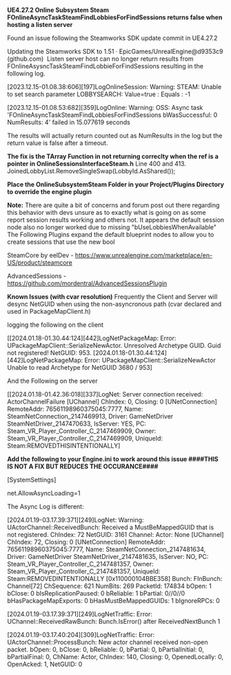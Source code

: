 **UE4.27.2 Online Subsystem Steam FOnlineAsyncTaskSteamFindLobbiesForFindSessions returns false when hosting a listen server**

Found an issue following the Steamworks SDK update commit in UE4.27.2

Updating the Steamworks SDK to 1.51 · EpicGames/UnrealEngine@d9353c9 (github.com)
​
Listen server host can no longer return results from FOnlineAsysncTaskSteamFindLobbieForFindSessions resulting in the following log.

[2023.12.15-01.08.38:606][197]LogOnlineSession: Warning: STEAM: Unable to set search parameter LOBBYSEARCH: Value=true : Equals : -1

[2023.12.15-01.08.53:682][359]LogOnline: Warning: OSS: Async task 'FOnlineAsyncTaskSteamFindLobbiesForFindSessions bWasSuccessful: 0 NumResults: 4' failed in 15.077619 seconds

The results will actually return counted out as NumResults in the log but the return value is false after a timeout.

**​The fix is the TArray Function in not returning correclty when the ref is a pointer in OnlineSessionsInterfaceSteam.h**
Line 400 and 413.
JoinedLobbyList.RemoveSingleSwap(LobbyId.AsShared());

**Place the OnlineSubsystemSteam Folder in your Project/Plugins Directory to override the engine plugin**

**Note:**
There are quite a bit of concerns and forum post out there regarding this behavior with devs unsure as to exactly what is going on as some report session results working and others not.
It appears the default session node also no longer worked due to missing "bUseLobbiesWhenAvailable"
The Following Plugins expand the default blueprint nodes to allow you to create sessions that use the new bool

SteamCore by eelDev - https://www.unrealengine.com/marketplace/en-US/product/steamcore

AdvancedSessions - https://github.com/mordentral/AdvancedSessionsPlugin


**Known Issues (with cvar resolution)**
Frequently the Client and Server will desync NetGUID when using the non-asyncronous path (cvar declared and used in PackageMapClient.h)

logging the following on the client

[[2024.01.18-01.30.44:124][442]LogNetPackageMap: Error: UPackageMapClient::SerializeNewActor. Unresolved Archetype GUID. Guid not registered! NetGUID: 953.
[2024.01.18-01.30.44:124][442]LogNetPackageMap: Error: UPackageMapClient::SerializeNewActor Unable to read Archetype for NetGUID 3680 / 953]

And the Following on the server

[[2024.01.18-01.42.36:018][337]LogNet: Server connection received: ActorChannelFailure [UChannel] ChIndex: 0, Closing: 0 [UNetConnection] RemoteAddr: 76561198960375045:7777, Name: SteamNetConnection_2147469913, Driver: GameNetDriver SteamNetDriver_2147470633, IsServer: YES, PC: Steam_VR_Player_Controller_C_2147469909, Owner: Steam_VR_Player_Controller_C_2147469909, UniqueId: Steam:REMOVEDTHISINTENTIONALLY]

**Add the following to your Engine.ini to work around this issue ####THIS IS NOT A FIX BUT REDUCES THE OCCURANCE####**

[SystemSettings]

net.AllowAsyncLoading=1

The Async Log is different:

[2024.01.19-03.17.39:371][249]LogNet: Warning: UActorChannel::ReceivedBunch: Received a MustBeMappedGUID that is not registered. ChIndex: 72 NetGUID: 3161 Channel: Actor: None [UChannel] ChIndex: 72, Closing: 0 [UNetConnection] RemoteAddr: 76561198960375045:7777, Name: SteamNetConnection_2147481634, Driver: GameNetDriver SteamNetDriver_2147481635, IsServer: NO, PC: Steam_VR_Player_Controller_C_2147481357, Owner: Steam_VR_Player_Controller_C_2147481357, UniqueId: Steam:REMOVEDINTENTIONALLY [0x110000104BBE358] Bunch: FInBunch: Channel[72] ChSequence: 621 NumBits: 269 PacketId: 174834 bOpen: 1 bClose: 0 bIsReplicationPaused: 0 bReliable: 1 bPartial: 0//0//0 bHasPackageMapExports: 0 bHasMustBeMappedGUIDs: 1 bIgnoreRPCs: 0 

[2024.01.19-03.17.39:371][249]LogNetTraffic: Error: UChannel::ReceivedRawBunch: Bunch.IsError() after ReceivedNextBunch 1

[2024.01.19-03.17.40:204][309]LogNetTraffic: Error: UActorChannel::ProcessBunch: New actor channel received non-open packet. bOpen: 0, bClose: 0, bReliable: 0, bPartial: 0, bPartialInitial: 0, bPartialFinal: 0, ChName: Actor, ChIndex: 140, Closing: 0, OpenedLocally: 0, OpenAcked: 1, NetGUID: 0
